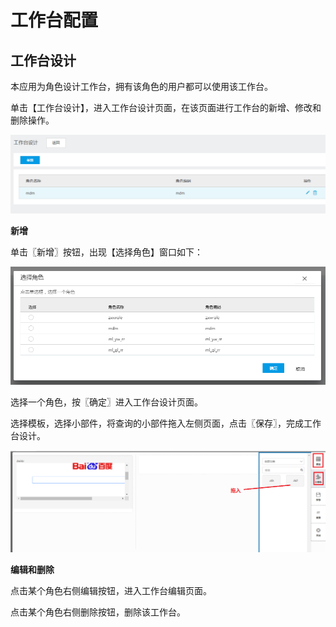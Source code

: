 # 工作台配置

## 工作台设计

本应用为角色设计工作台，拥有该角色的用户都可以使用该工作台。

单击【工作台设计】，进入工作台设计页面，在该页面进行工作台的新增、修改和删除操作。

![](/articles/appspecial/5-/images/image31.png)

 
**新增**

单击〖新增〗按钮，出现【选择角色】窗口如下：

![](/articles/appspecial/5-/images/image32.png)
 

选择一个角色，按〖确定〗进入工作台设计页面。

选择模板，选择小部件，将查询的小部件拖入左侧页面，点击〖保存〗，完成工作台设计。

![](/articles/appspecial/5-/images/image33.png)

 
**编辑和删除**

点击某个角色右侧编辑按钮，进入工作台编辑页面。

点击某个角色右侧删除按钮，删除该工作台。
